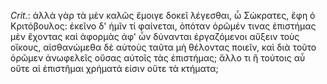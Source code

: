 

*Crit.*: ἀλλὰ γὰρ τὰ μὲν καλῶς ἔμοιγε δοκεῖ λέγεσθαι, ὦ Σώκρατες, ἔφη ὁ Κριτόβουλος: ἐκεῖνο δ' ἡμῖν τί φαίνεται, ὁπόταν ὁρῶμέν τινας ἐπιστήμας μὲν ἔχοντας καὶ ἀφορμὰς ἀφ' ὧν δύνανται ἐργαζόμενοι αὔξειν τοὺς οἴκους, αἰσθανώμεθα δὲ αὐτοὺς ταῦτα μὴ θέλοντας ποιεῖν, καὶ διὰ τοῦτο ὁρῶμεν ἀνωφελεῖς οὔσας αὐτοῖς τὰς ἐπιστήμας; ἄλλο τι ἢ τούτοις αὖ οὔτε αἱ ἐπιστῆμαι χρήματά εἰσιν οὔτε τὰ κτήματα;